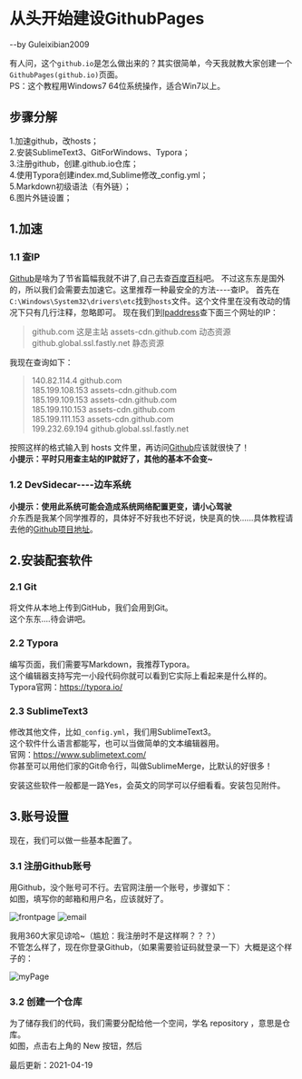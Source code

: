 # 从头开始建设GithubPages
--by Guleixibian2009

有人问，这个`github.io`是怎么做出来的？其实很简单，今天我就教大家创建一个`GithubPages(github.io)`页面。  
PS：这个教程用Windows7 64位系统操作，适合Win7以上。

## 步骤分解
1.加速github，改hosts；  
2.安装SublimeText3、GitForWindows、Typora；  
3.注册github，创建<username>.github.io仓库；<br />
4.使用Typora创建index.md,Sublime修改_config.yml；<br />
5.Markdown初级语法（有外链）；<br />
6.图片外链设置； <br />

## 1.加速

### 1.1 查IP

[Github](https://github.com)是啥为了节省篇幅我就不讲了,自己去查[百度百科](https://baike.baidu.com/item/Github/10145341?fr=aladdin)吧。
不过这东东是国外的，所以我们会需要去加速它。这里推荐一种最安全的方法----查IP。
首先在`C:\Windows\System32\drivers\etc`找到`hosts`文件。这个文件里在没有改动的情况下只有几行注释，忽略即可。
现在我们到[Ipaddress](https://www.ipaddress.com)查下面三个网址的IP：
> github.com 这是主站
> assets-cdn.github.com 动态资源
> github.global.ssl.fastly.net 静态资源

我现在查询如下：

> 140.82.114.4 github.com  
> 185.199.108.153 assets-cdn.github.com  
> 185.199.109.153 assets-cdn.github.com  
> 185.199.110.153 assets-cdn.github.com  
> 185.199.111.153 assets-cdn.github.com  
> 199.232.69.194 github.global.ssl.fastly.net  

按照这样的格式输入到 hosts 文件里，再访问[Github](https://github.com/)应该就很快了！  
**小提示：平时只用查主站的IP就好了，其他的基本不会变~**  

### 1.2 DevSidecar----边车系统

 **小提示：使用此系统可能会造成系统网络配置更变，请小心驾驶**  
 介东西是我某个同学推荐的，具体好不好我也不好说，快是真的快......具体教程请去他的[Github项目地址](https://github.com/docmirror/dev-sidecar)。

## 2.安装配套软件

### 2.1 Git
将文件从本地上传到GitHub，我们会用到Git。   
这个东东....待会讲吧。

### 2.2 Typora
编写页面，我们需要写Markdown，我推荐Typora。  
这个编辑器支持写完一小段代码你就可以看到它实际上看起来是什么样的。  
Typora官网：<https://typora.io/>

### 2.3 SublimeText3
修改其他文件，比如`_config.yml`，我们用SublimeText3。  
这个软件什么语言都能写，也可以当做简单的文本编辑器用。  
官网：<https://www.sublimetext.com/>  
你甚至可以用他们家的Git命令行，叫做SublimeMerge，比默认的好很多！

安装这些软件一般都是一路Yes，会英文的同学可以仔细看看。安装包见附件。  

## 3.账号设置
现在，我们可以做一些基本配置了。

### 3.1 注册Github账号
用Github，没个账号可不行。去官网注册一个账号，步骤如下：  
如图，填写你的邮箱和用户名，应该就好了。

![frontpage](https://user-images.githubusercontent.com/79316026/115193983-67a72f00-a11f-11eb-89d1-3de617888508.png)
![email](https://user-images.githubusercontent.com/79316026/115194097-902f2900-a11f-11eb-880b-569584da054a.png)

我用360大家见谅哈~（尴尬：我注册时不是这样啊？？？）  
不管怎么样了，现在你登录Github，（如果需要验证码就登录一下）大概是这个样子的：  

![myPage](https://user-images.githubusercontent.com/79316026/115195072-e781c900-a120-11eb-95da-904cd7917e70.png)

### 3.2 创建一个仓库
为了储存我们的代码，我们需要分配给他一个空间，学名 repository ，意思是仓库。  
如图，点击右上角的 New 按钮，然后

最后更新：2021-04-19
